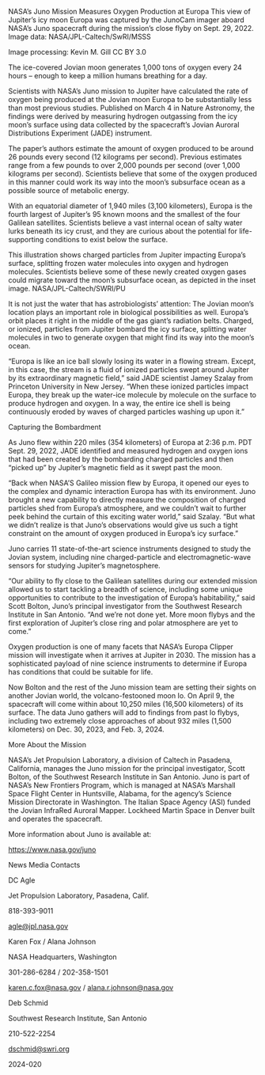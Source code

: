 NASA’s Juno Mission Measures Oxygen Production at Europa 
 This view of Jupiter’s icy moon Europa was captured by the JunoCam imager aboard NASA’s Juno spacecraft during the mission’s close flyby on Sept. 29, 2022. Image data: NASA/JPL-Caltech/SwRI/MSSS

Image processing: Kevin M. Gill CC BY 3.0

The ice-covered Jovian moon generates 1,000 tons of oxygen every 24 hours – enough to keep a million humans breathing for a day.

Scientists with NASA’s Juno mission to Jupiter have calculated the rate of oxygen being produced at the Jovian moon Europa to be substantially less than most previous studies. Published on March 4 in Nature Astronomy, the findings were derived by measuring hydrogen outgassing from the icy moon’s surface using data collected by the spacecraft’s Jovian Auroral Distributions Experiment (JADE) instrument.

The paper’s authors estimate the amount of oxygen produced to be around 26 pounds every second (12 kilograms per second). Previous estimates range from a few pounds to over 2,000 pounds per second (over 1,000 kilograms per second). Scientists believe that some of the oxygen produced in this manner could work its way into the moon’s subsurface ocean as a possible source of metabolic energy.

With an equatorial diameter of 1,940 miles (3,100 kilometers), Europa is the fourth largest of Jupiter’s 95 known moons and the smallest of the four Galilean satellites. Scientists believe a vast internal ocean of salty water lurks beneath its icy crust, and they are curious about the potential for life-supporting conditions to exist below the surface.

This illustration shows charged particles from Jupiter impacting Europa’s surface, splitting frozen water molecules into oxygen and hydrogen molecules. Scientists believe some of these newly created oxygen gases could migrate toward the moon’s subsurface ocean, as depicted in the inset image. NASA/JPL-Caltech/SWRI/PU

It is not just the water that has astrobiologists’ attention: The Jovian moon’s location plays an important role in biological possibilities as well. Europa’s orbit places it right in the middle of the gas giant’s radiation belts. Charged, or ionized, particles from Jupiter bombard the icy surface, splitting water molecules in two to generate oxygen that might find its way into the moon’s ocean.

“Europa is like an ice ball slowly losing its water in a flowing stream. Except, in this case, the stream is a fluid of ionized particles swept around Jupiter by its extraordinary magnetic field,” said JADE scientist Jamey Szalay from Princeton University in New Jersey. “When these ionized particles impact Europa, they break up the water-ice molecule by molecule on the surface to produce hydrogen and oxygen. In a way, the entire ice shell is being continuously eroded by waves of charged particles washing up upon it.”

Capturing the Bombardment

As Juno flew within 220 miles (354 kilometers) of Europa at 2:36 p.m. PDT Sept. 29, 2022, JADE identified and measured hydrogen and oxygen ions that had been created by the bombarding charged particles and then “picked up” by Jupiter’s magnetic field as it swept past the moon.

“Back when NASA’S Galileo mission flew by Europa, it opened our eyes to the complex and dynamic interaction Europa has with its environment. Juno brought a new capability to directly measure the composition of charged particles shed from Europa’s atmosphere, and we couldn’t wait to further peek behind the curtain of this exciting water world,” said Szalay. “But what we didn’t realize is that Juno’s observations would give us such a tight constraint on the amount of oxygen produced in Europa’s icy surface.”

Juno carries 11 state-of-the-art science instruments designed to study the Jovian system, including nine charged-particle and electromagnetic-wave sensors for studying Jupiter’s magnetosphere.

“Our ability to fly close to the Galilean satellites during our extended mission allowed us to start tackling a breadth of science, including some unique opportunities to contribute to the investigation of Europa’s habitability,” said Scott Bolton, Juno’s principal investigator from the Southwest Research Institute in San Antonio. “And we’re not done yet. More moon flybys and the first exploration of Jupiter’s close ring and polar atmosphere are yet to come.”

Oxygen production is one of many facets that NASA’s Europa Clipper mission will investigate when it arrives at Jupiter in 2030. The mission has a sophisticated payload of nine science instruments to determine if Europa has conditions that could be suitable for life.

Now Bolton and the rest of the Juno mission team are setting their sights on another Jovian world, the volcano-festooned moon Io. On April 9, the spacecraft will come within about 10,250 miles (16,500 kilometers) of its surface. The data Juno gathers will add to findings from past Io flybys, including two extremely close approaches of about 932 miles (1,500 kilometers) on Dec. 30, 2023, and Feb. 3, 2024.

More About the Mission

NASA’s Jet Propulsion Laboratory, a division of Caltech in Pasadena, California, manages the Juno mission for the principal investigator, Scott Bolton, of the Southwest Research Institute in San Antonio. Juno is part of NASA’s New Frontiers Program, which is managed at NASA’s Marshall Space Flight Center in Huntsville, Alabama, for the agency’s Science Mission Directorate in Washington. The Italian Space Agency (ASI) funded the Jovian InfraRed Auroral Mapper. Lockheed Martin Space in Denver built and operates the spacecraft.

More information about Juno is available at:

https://www.nasa.gov/juno

News Media Contacts

DC Agle

Jet Propulsion Laboratory, Pasadena, Calif.

818-393-9011

agle@jpl.nasa.gov

Karen Fox / Alana Johnson

NASA Headquarters, Washington

301-286-6284 / 202-358-1501

karen.c.fox@nasa.gov / alana.r.johnson@nasa.gov

Deb Schmid

Southwest Research Institute, San Antonio

210-522-2254

dschmid@swri.org

2024-020
